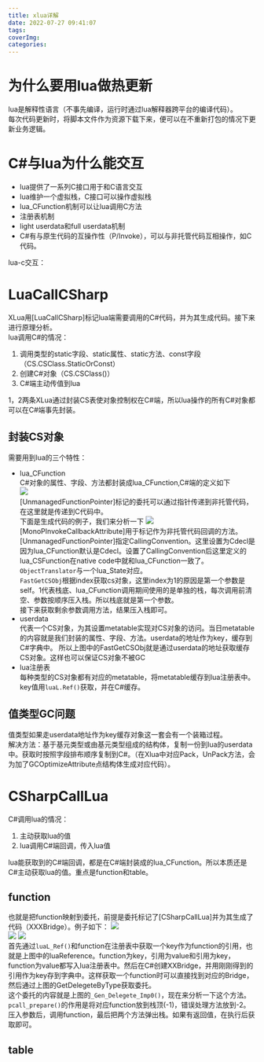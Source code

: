 ```yaml
---
title: xlua详解
date: 2022-07-27 09:41:07
tags:
coverImg:
categories:
---
```


# 为什么要用lua做热更新
lua是解释性语言（不事先编译，运行时通过lua解释器跨平台的编译代码）。  
每次代码更新时，将脚本文件作为资源下载下来，便可以在不重新打包的情况下更新业务逻辑。

# C#与lua为什么能交互
* lua提供了一系列C接口用于和C语言交互
* lua维护一个虚拟栈，C接口可以操作虚拟栈
* lua_CFunction机制可以让lua调用C方法
* 注册表机制
* light userdata和full userdata机制
* C#有与原生代码的互操作性（P/Invoke），可以与非托管代码互相操作，如C代码。  

lua-c交互：  

# LuaCallCSharp
XLua用[LuaCallCSharp]标记lua端需要调用的C#代码，并为其生成代码。接下来进行原理分析。  
lua调用C#的情况：  
1. 调用类型的static字段、static属性、static方法、const字段（CS.CSClass.StaticOrConst）
2. 创建C#对象（CS.CSClass()）
3. C#端主动传值到lua

1，2两条XLua通过封装CS表使对象控制权在C#端，所以lua操作的所有C#对象都可以在C#端事先封装。  
## 封装CS对象
需要用到lua的三个特性：
* lua_CFunction  
C#对象的属性、字段、方法都封装成lua_CFunction,C#端的定义如下  
![](https://pic.imgdb.cn/item/62e9dbe516f2c2beb1c0cac1.png)  
[UnmanagedFunctionPointer]标记的委托可以通过指针传递到非托管代码，在这里就是传递到C代码中。  
下面是生成代码的例子，我们来分析一下
![](https://pic.imgdb.cn/item/62e9de2216f2c2beb1c30c48.png)
[MonoPInvokeCallbackAttribute]用于标记作为非托管代码回调的方法。  [UnmanagedFunctionPointer]指定CallingConvention。这里设置为Cdecl是因为lua_CFunction默认是Cdecl。设置了CallingConvention后这里定义的lua_CSFunction在native code中就和lua_CFunction一致了。    
`ObjectTranslator`与一个lua_State对应。  
`FastGetCSObj`根据index获取cs对象，这里index为1的原因是第一个参数是self。1代表栈底、lua_CFunction调用期间使用的是单独的栈，每次调用前清空、参数按顺序压入栈。所以栈底就是第一个参数。  
接下来获取剩余参数调用方法，结果压入栈即可。
* userdata  
代表一个CS对象，为其设置metatable实现对CS对象的访问。当日metatable的内容就是我们封装的属性、字段、方法。userdata的地址作为key，缓存到C#字典中。
所以上图中的FastGetCSObj就是通过userdata的地址获取缓存CS对象。这样也可以保证CS对象不被GC
* lua注册表  
每种类型的CS对象都有对应的metatable，将metatable缓存到lua注册表中。key值用`luaL.Ref()`获取，并在C#缓存。
## 值类型GC问题
值类型如果走userdata地址作为key缓存对象这一套会有一个装箱过程。  
解决方法：基于基元类型或由基元类型组成的结构体，复制一份到lua的userdata中。获取时按照字段排布顺序复制到C#。（在Xlua中对应Pack，UnPack方法，会为加了GCOptimizeAttribute点结构体生成对应代码）。
# CSharpCallLua
C#调用lua的情况：
1. 主动获取lua的值
2. lua调用C#端回调，传入lua值

lua能获取到的C#端回调，都是在C#端封装成的lua_CFunction。所以本质还是C#主动获取lua的值。重点是function和table。  
## function
也就是把function映射到委托，前提是委托标记了[CSharpCallLua]并为其生成了代码（XXXBridge）。例子如下：
![](https://pic.imgdb.cn/item/62ea493416f2c2beb1415563.png)  
![](https://pic.imgdb.cn/item/62ea4a0216f2c2beb142527e.png)
![](https://pic.imgdb.cn/item/62ea497816f2c2beb1419f96.png)  
首先通过`luaL_Ref()`和function在注册表中获取一个key作为function的引用，也就是上图中的luaReference。function为key，引用为value和引用为key，function为value都写入lua注册表中。然后在C#创建XXBridge，并用刚刚得到的引用作为key存到字典中。这样获取一个function时可以直接找到对应的Bridge，然后通过上图的GetDelegeteByType获取委托。  
这个委托的内容就是上图的`_Gen_Delegete_Imp0()`，现在来分析一下这个方法。  
`pcall_prepare()`的作用是将对应function放到栈顶(-1)，错误处理方法放到-2。压入参数后，调用function，最后把两个方法弹出栈。如果有返回值，在执行后获取即可。
## table
